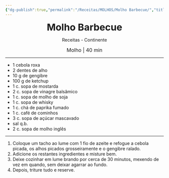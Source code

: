 ```yaml
---
{"dg-publish":true,"permalink":"/Receitas/MOLHOS/Molho Barbecue/","title":"Molho Barbecue","tags":["💚ok"]}
---
```


<div style="text-align: center;"> <span style="font-size: 30px;"><b>Molho Barbecue</b></span> </div>

<span class="center"> <center> Receitas - Continente </center></span>

<div style="text-align: center;"> <span style="font-size: 16px;">  Molho | 40 min </span> </div>

---
- 1 cebola roxa
- 2 dentes de alho
- 10 g de gengibre
- 100 g de ketchup
- 1 c. sopa de mostarda
- 2 c. sopa de vinagre balsâmico
- 1 c. sopa de molho de soja
- 1 c. sopa de whisky
- 1 c. chá de paprika fumado 
- 1 c. café de cominhos
- 3 c. sopa de açúcar mascavado
- sal q.b. 
- 2 c. sopa de molho inglês
---
1. Coloque um tacho ao lume com 1 fio de azeite e refogue a cebola picada, os alhos picados grosseiramente e o gengibre ralado.
2. Adicione os restantes ingredientes e misture bem. 
3. Deixe cozinhar em lume brando por cerca de 30 minutos, mexendo de vez em quando, sem deixar agarrar ao fundo. 
4. Depois, triture tudo e reserve. 